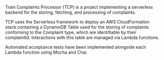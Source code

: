 Train Complaints Processor (TCP) is a project implementing a serverless backend for the storing, fetching, and processing of complaints. 

TCP uses the Serverless framework to deploy an AWS CloudFormation stack containing a DynamoDB Table used for the storing of complaints conforming to the Complaint type, which are identifiable by their complaintId. Interactions with this table are managed via Lambda functions. 

Automated acceptance tests have been implemented alongside each Lambda function using Mocha and Chai. 